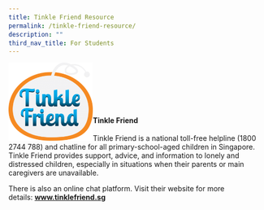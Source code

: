 ```yaml
---
title: Tinkle Friend Resource
permalink: /tinkle-friend-resource/
description: ""
third_nav_title: For Students
---
```



<img style="width: 33%;" src="/images/tinkle.png" align = "left" /><br><br><br><br><br>
<h4><strong>Tinkle Friend</strong></h4>
<p>Tinkle Friend is a national toll-free helpline (1800 2744 788) and chatline for all primary-school-aged children in Singapore. Tinkle Friend provides support, advice, and information to lonely and distressed children, especially in situations when their parents or main caregivers are unavailable.</p>
<p>There is also an online chat platform. Visit their website for more details:&nbsp;<strong><a href="http://www.tinklefriend.sg/" data-saferedirecturl="https://www.google.com/url?q=http://www.tinklefriend.sg/&amp;source=gmail&amp;ust=1606960250375000&amp;usg=AFQjCNF0TXS4dGXXyrTOpXBDop5llSMgxg">www.tinklefriend.sg</a></strong></p>